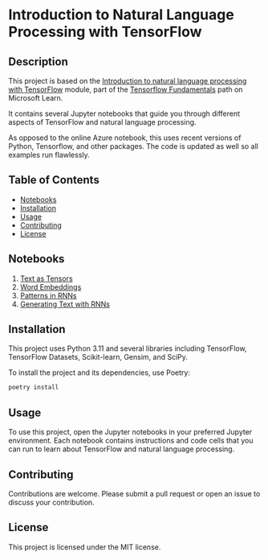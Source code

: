 # Introduction to Natural Language Processing with TensorFlow

## Description

This project is based on the [Introduction to natural language processing with TensorFlow](https://learn.microsoft.com/en-gb/training/modules/intro-natural-language-processing-tensorflow/) module, part of the [Tensorflow Fundamentals](https://learn.microsoft.com/training/paths/tensorflow-fundamentals/) path on Microsoft Learn.

It contains several Jupyter notebooks that guide you through different aspects of TensorFlow and natural language processing.

As opposed to the online Azure notebook, this uses recent versions of Python, Tensorflow, and other packages. The code is updated as well so all examples run flawlessly.

## Table of Contents

- [Notebooks](#notebooks)
- [Installation](#installation)
- [Usage](#usage)
- [Contributing](#contributing)
- [License](#license)

## Notebooks

1. [Text as Tensors](1_text_as_tensors.ipynb)
2. [Word Embeddings](2_words_embeddings.ipynb)
3. [Patterns in RNNs](3_patterns_rnns.ipynb)
4. [Generating Text with RNNs](4_gen_text_with_rnns.ipynb)

## Installation

This project uses Python 3.11 and several libraries including TensorFlow, TensorFlow Datasets, Scikit-learn, Gensim, and SciPy. 

To install the project and its dependencies, use Poetry:

```sh
poetry install
```

## Usage
To use this project, open the Jupyter notebooks in your preferred Jupyter environment. Each notebook contains instructions and code cells that you can run to learn about TensorFlow and natural language processing.

## Contributing
Contributions are welcome. Please submit a pull request or open an issue to discuss your contribution.

## License
This project is licensed under the MIT license.